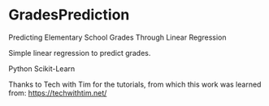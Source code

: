 # GradesPrediction
Predicting Elementary School Grades Through Linear Regression

Simple linear regression to predict grades.

Python Scikit-Learn

Thanks to Tech with Tim for the tutorials, from which this work was learned from:
https://techwithtim.net/


